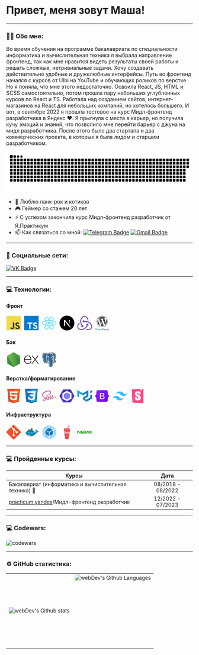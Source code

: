 # Привет, меня зовут Маша!

---

### :man_technologist: Обо мне:

Во время обучения на программе бакалавриата по специальности информатика и вычислительная техника я выбрала направление фронтенд, так как мне нравится видеть результаты своей работы и решать сложные, нетривиальные задачи. Хочу создавать действительно удобные и дружелюбные интерфейсы. Путь во фронтенд начался с курсов от Ulbi на YouTube и обучающих роликов по верстке. Но я поняла, что мне этого недостаточно. Освоила React, JS, HTML и SCSS самостоятельно, потом прошла пару небольших углубленных курсов по React и TS. Работала над созданием сайтов, интернет-магазинов на React для небольших компаний, но хотелось большего. И вот, в сентябре 2022 я прошла тестовое на курс Мидл-фронтенд разработчика в Яндекс :heart:. Я прыгнула с места в карьер, но получила кучу эмоций и знаний, что позволило мне перейти барьер с джуна на мидл разработчика. После этого было два стартапа и два коммерческих проекта, в которых я была лидом и старшим разработчиком.

<p align="center">
 <img width="600" src="assets/github-snake.svg" alt="snake"/>
</p>

- :musical_note: Люблю панк-рок и котиков
- :video_game: Геймер со стажем 20 лет
- :zap: С успехом закончила курс Мидл-фронтенд разработчик от Я.Практикум
- :mailbox: Как связаться со мной: [![Telegram Badge](https://img.shields.io/badge/-komissarovamaria-blue?style=flat&logo=Telegram&logoColor=white)](https://t.me/shinonhorror) [![Gmail Badge](https://img.shields.io/badge/-Gmail-red?style=flat&logo=Gmail&logoColor=white)](mailto:shinonhorror@gmail.com)

---

### 🤝 Социальные сети:

<div id="badges">
    <a href="https://vk.com/mullvk" target="_blank">
      <img src="https://cdn-icons-png.flaticon.com/512/145/145813.png" width="40" height="40" alt="VK Badge"/>
    </a>
  </div>

---

### 💻 Технологии:

#### Фронт
<div>
  <img src="https://github.com/devicons/devicon/blob/master/icons/javascript/javascript-original.svg" title="javascript" alt="javascript" width="40" height="40"/>&nbsp
  <img src="https://github.com/devicons/devicon/blob/master/icons/typescript/typescript-original.svg" title="typescript" alt="typescript" width="40" height="40"/>&nbsp
  <img src="https://github.com/devicons/devicon/blob/master/icons/react/react-original.svg" title="reactjs" alt="reactjs" width="40" height="40"/>&nbsp
  <img src="https://github.com/devicons/devicon/blob/master/icons/nextjs/nextjs-original.svg" title="nextjs-original.svg" alt="nextjs-original.svg" width="40" height="40"/>&nbsp
  <img src="https://github.com/devicons/devicon/blob/master/icons/redux/redux-original.svg" title="redux" alt="redux" width="40" height="40"/>&nbsp;
  <img src="https://github.com/devicons/devicon/blob/master/icons/wordpress/wordpress-original.svg" title="wordpress" alt="wordpress" width="40" height="40"/>&nbsp;
</div>

#### Бэк
<div>
  <img src="https://github.com/devicons/devicon/blob/master/icons/nodejs/nodejs-original.svg" title="nodejs" alt="nodejs" width="40" height="40"/>&nbsp
  <img src="https://github.com/devicons/devicon/blob/master/icons/express/express-original.svg" title="express" alt="express" width="40" height="40"/>&nbsp
  <img src="https://github.com/devicons/devicon/blob/master/icons/postgresql/postgresql-original.svg" title="postgresql" alt="postgresql" width="40" height="40"/>&nbsp
</div>

#### Верстка/форматирование
<div>
  <img src="https://github.com/devicons/devicon/blob/master/icons/html5/html5-original.svg" title="html5" alt="html5" width="40" height="40"/>&nbsp
  <img src="https://github.com/devicons/devicon/blob/master/icons/css3/css3-original.svg" title="css" alt="css" width="40" height="40"/>&nbsp
  <img src="https://github.com/devicons/devicon/blob/master/icons/sass/sass-original.svg" title="sass/scss" alt="sass/scss" width="40" height="40"/>&nbsp;
  <img src="https://github.com/devicons/devicon/blob/master/icons/eslint/eslint-original.svg" title="eslint" alt="eslint" width="40" height="40"/>&nbsp;
  <img src="https://github.com/devicons/devicon/blob/master/icons/materialui/materialui-original.svg" title="materialui" alt="materialui" width="40" height="40"/>&nbsp;
  <img src="https://github.com/devicons/devicon/blob/master/icons/bootstrap/bootstrap-original.svg" title="bootstrap" alt="bootstrap" width="40" height="40"/>&nbsp;
   <img src="https://github.com/devicons/devicon/blob/master/icons/tailwindcss/tailwindcss-original.svg" title="tailwindcss" alt="tailwindcss" width="40" height="40"/>&nbsp;
  <img src="https://github.com/devicons/devicon/blob/master/icons/storybook/storybook-original.svg" title="storybook" alt="storybook" width="40" height="40"/>&nbsp;
</div>

#### Инфраструктура
<div>
    <img src="https://github.com/devicons/devicon/blob/master/icons/git/git-original.svg" title="git" alt="git" width="40" height="40"/>&nbsp
    <img src="https://github.com/devicons/devicon/blob/master/icons/docker/docker-original.svg" title="docker" alt="docker" width="40" height="40"/>&nbsp;
    <img src="https://github.com/devicons/devicon/blob/master/icons/webpack/webpack-original.svg" title="webpack" alt="webpack" width="40" height="40"/>&nbsp;
    <img src="https://github.com/devicons/devicon/blob/master/icons/gulp/gulp-plain.svg" title="gulp" alt="gulp" width="40" height="40"/>&nbsp;
    <img src="https://github.com/devicons/devicon/blob/master/icons/nginx/nginx-original.svg" title="nginx" alt="nginx" width="40" height="40"/>&nbsp;
</div>

---

### 💻 Пройденные курсы:

| Курсы                                                           | Дата              |
| ----------------------------------------------------------------| :---------------: |
| Бакалавриат (информатика и вычислительная техника)  :closed_book:                    | 08/2018 - 08/2022 |
| [practicum.yandex](https://practicum.yandex.ru/middle-frontend/)/Мидл-фронтенд разработчик                       | 12/2022 - 07/2023 |

--- 

### 💻 Codewars:

![codewars](https://www.codewars.com/users/shinonhorror/badges/large)

---

### ⚙️ GitHub статистика:

<table>
  <tr>
    <td>
      <img align="left" src="http://github-readme-streak-stats.herokuapp.com?user=FilimonovAlexey&theme=dark&background=000000" alt="webDev's Github stats" />
    </td>
    <td>
      <img height="195px" align="right" alt="webDev's Github Languages" src="https://github-readme-stats-sigma-five.vercel.app/api/top-langs/?username=FilimonovAlexey&layout=compact&theme=vision-friendly-dark" />
    </td>
  </tr>
</table>
